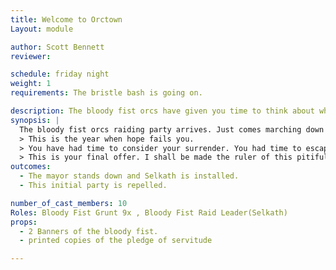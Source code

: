 ```yaml
---
title: Welcome to Orctown
Layout: module

author: Scott Bennett 
reviewer: 

schedule: friday night
weight: 1
requirements: The bristle bash is going on.

description: The bloody fist orcs have given you time to think about what you have done and now they are going to smash your face in. 
synopsis: | 
  The bloody fist orcs raiding party arrives. Just comes marching down the road. There's a big road that leads down into the tavern where right over a big hill. There's a huge flood light out in the yard and they will just see 10 orcs walking out of the darkness. They are chanting BLOOD BLOOD BLOOD. They give Lil Bristle the Mayor his orders. Stand Down as mayor and give the position to Selkath or die. 
  > This is the year when hope fails you.
  > You have had time to consider your surrender. You had time to escape from our wrath. 
  > This is your final offer. I shall be made the ruler of this pitiful place or we will wipe it off the map. 
outcomes: 
  - The mayor stands down and Selkath is installed.
  - This initial party is repelled. 

number_of_cast_members: 10
Roles: Bloody Fist Grunt 9x , Bloody Fist Raid Leader(Selkath)
props:
  - 2 Banners of the bloody fist.
  - printed copies of the pledge of servitude

---
```


